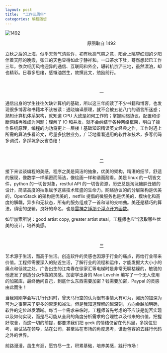 ```yaml
---
layout: post
title:  "工作三周年"
categories: 编程随想
---
```


![1492](http://wsfdl.oss-cn-qingdao.aliyuncs.com/1492.png)

&nbsp;&nbsp;&nbsp;&nbsp;&nbsp;&nbsp;&nbsp;&nbsp;&nbsp;&nbsp;&nbsp;&nbsp;&nbsp;&nbsp;&nbsp;&nbsp;&nbsp;&nbsp;&nbsp;&nbsp;&nbsp;&nbsp;&nbsp;&nbsp;&nbsp;&nbsp;&nbsp;&nbsp;&nbsp;&nbsp;&nbsp;&nbsp;&nbsp;&nbsp;&nbsp;&nbsp;&nbsp;&nbsp;&nbsp;&nbsp;&nbsp;&nbsp;&nbsp;&nbsp;&nbsp;&nbsp;&nbsp;&nbsp;&nbsp;&nbsp;&nbsp;&nbsp;&nbsp;&nbsp;&nbsp;&nbsp;&nbsp;&nbsp;&nbsp;&nbsp;&nbsp;&nbsp;&nbsp;&nbsp;&nbsp;&nbsp;&nbsp;原图取自 1492



立秋之后的上海，似乎天蓝气清些许，初有秋高气爽之意，阳台上眺望红润的夕阳伴着天际的晚霞，张江的天色显得如此宁静祥和。一口茶水下肚，蓦然想起已工作三年，依次经历风格迥异的通信、互联网和外企，辗转杭京沪三地，虽然漂泊，却也精彩。日暮多思绪，感慨油然生，故撰此文，勉励前行。

&nbsp;&nbsp;&nbsp;

&nbsp;&nbsp;&nbsp;&nbsp;&nbsp;&nbsp;&nbsp;&nbsp;&nbsp;&nbsp;&nbsp;&nbsp;&nbsp;&nbsp;&nbsp;&nbsp;&nbsp;&nbsp;&nbsp;&nbsp;&nbsp;&nbsp;&nbsp;&nbsp;&nbsp;&nbsp;&nbsp;&nbsp;&nbsp;&nbsp;&nbsp;&nbsp;&nbsp;&nbsp;&nbsp;&nbsp;&nbsp;&nbsp;&nbsp;&nbsp;&nbsp;&nbsp;&nbsp;&nbsp;&nbsp;&nbsp;&nbsp;&nbsp;&nbsp;&nbsp;&nbsp;&nbsp;&nbsp;&nbsp;&nbsp;&nbsp;&nbsp;&nbsp;&nbsp;&nbsp;&nbsp;&nbsp;&nbsp;&nbsp;&nbsp;&nbsp;&nbsp;&nbsp;&nbsp;&nbsp;&nbsp;&nbsp;&nbsp;&nbsp;&nbsp;&nbsp;&nbsp;一

通信出身的学生往往欠缺计算机的基础，所以这三年阅读了不少书籍和博客，也发现很多博客和书籍本不该被读：通晓编译原理，就不会被五花八门的语言所迷惑；熟知计算机体系架构，就知道 CPU 大致是如何工作的；掌握网络协议，配置和诊断网络再难成为问题；理解了 IO 和并发，就不会纠结于各种网络框架，明白了操作系统原理，编程的内功将更上一层楼！基础知识精读英文经典之作，工作时遇上所需的算法多看论文，尽量多接触业务，广泛地看看通用的软件和技术，多写代码多调试，多踩坑多反省总结！

&nbsp;&nbsp;&nbsp;

&nbsp;&nbsp;&nbsp;&nbsp;&nbsp;&nbsp;&nbsp;&nbsp;&nbsp;&nbsp;&nbsp;&nbsp;&nbsp;&nbsp;&nbsp;&nbsp;&nbsp;&nbsp;&nbsp;&nbsp;&nbsp;&nbsp;&nbsp;&nbsp;&nbsp;&nbsp;&nbsp;&nbsp;&nbsp;&nbsp;&nbsp;&nbsp;&nbsp;&nbsp;&nbsp;&nbsp;&nbsp;&nbsp;&nbsp;&nbsp;&nbsp;&nbsp;&nbsp;&nbsp;&nbsp;&nbsp;&nbsp;&nbsp;&nbsp;&nbsp;&nbsp;&nbsp;&nbsp;&nbsp;&nbsp;&nbsp;&nbsp;&nbsp;&nbsp;&nbsp;&nbsp;&nbsp;&nbsp;&nbsp;&nbsp;&nbsp;&nbsp;&nbsp;&nbsp;&nbsp;&nbsp;&nbsp;&nbsp;&nbsp;&nbsp;&nbsp;&nbsp;二

接下来谈谈编程的美感，程序之美是简洁的抽象，优美的架构，精湛的细节，舒适的展现，像数学一样缜密而简洁，像绘画一样和谐而耐看。美是 linux 的一切皆文件，python 的一切皆对象，restful API 的一切皆资源，历史总是淘汰臃肿丑陋的设计，简洁高度的抽象赋予这些技术旺盛的生命力。网络协议的的分层架构是优美的，OpenStack 的架构是优美的，netflix 提倡的微服务也是优美的，模块化和高度的解耦，异步和无状态，所有的服务组成了一首和谐的交响曲。美还是精巧的算法，缜密的逻辑，良好的命名，也是[雷神之锤那个浮点开方函数](https://www.zhihu.com/question/26287650)。

如毕加索所说：good artist copy, greater artist steal。工程师也应当汲取哪些优美的设计，培养美感。

&nbsp;&nbsp;&nbsp;

&nbsp;&nbsp;&nbsp;&nbsp;&nbsp;&nbsp;&nbsp;&nbsp;&nbsp;&nbsp;&nbsp;&nbsp;&nbsp;&nbsp;&nbsp;&nbsp;&nbsp;&nbsp;&nbsp;&nbsp;&nbsp;&nbsp;&nbsp;&nbsp;&nbsp;&nbsp;&nbsp;&nbsp;&nbsp;&nbsp;&nbsp;&nbsp;&nbsp;&nbsp;&nbsp;&nbsp;&nbsp;&nbsp;&nbsp;&nbsp;&nbsp;&nbsp;&nbsp;&nbsp;&nbsp;&nbsp;&nbsp;&nbsp;&nbsp;&nbsp;&nbsp;&nbsp;&nbsp;&nbsp;&nbsp;&nbsp;&nbsp;&nbsp;&nbsp;&nbsp;&nbsp;&nbsp;&nbsp;&nbsp;&nbsp;&nbsp;&nbsp;&nbsp;&nbsp;&nbsp;&nbsp;&nbsp;&nbsp;&nbsp;&nbsp;&nbsp;&nbsp;三

艺术源于生活，而高于生活。创造软件的灵感也因源于行业的痛点，再给行业带来价值。工程师需要深入的贴近生活，了解行业的流程和运作，才能发掘大大小小的痛点和低效之处。广告出生的江南春在徐家汇等电梯时是非常无聊枯燥的，敏锐的他迸发了创造分众传媒的灵感。加密学出身的 Max Levchin 编写了一个无人使用的加密库，最终他问自己，到底什么东西需要加密？钱需要加密，Paypal 的灵感由此而生！

当我刚刚学会写几行代码时，曾天马行空的认为很有事情大有可为，阅历的加深为可为之事带来了更多的否定和减法。但是我知道理解的越深刻，方向会越加明确，软件的定位越发清晰。每当一个需求来临时，工程师首先考虑的不应该是能否实现以及如何实现，而是尽可能从全局的角度分析需求的合理性以及带来的价值，把握好取舍，而这一切的前提，都要求我们把 geek 的情结仅留在代码里，多换位思考，尝试站在领导，站在公司，甚至站在市场的角度思考，谦逊包容的去践行代码之外的世界。

前路漫漫，虽生有涯，愿穷尽一生，积累基础，培养美感，践行市场！
